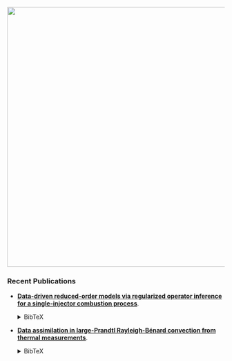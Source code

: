 <p align="left"><img src="https://github.com/shanemcq18/shanemcq18/raw/master/img/signature.svg" width="600"></p>

### Recent Publications

- [**Data-driven reduced-order models via regularized operator inference for a single-injector combustion process**](https://arxiv.org/abs/2008.02862).<details><summary>BibTeX</summary><pre>
@article{MHW2020regOpInfCombustion,
    title   = {Data-driven reduced-order models via regularized operator inference for a single-injector combustion process},
    author  = {McQuarrie, S. A. and Huang, C. and Willcox, K.},
    journal = {arXiv preprint arXiv:2008.02862},
    year    = {2020}
}</pre></details>

- [**Data assimilation in large-Prandtl Rayleigh-Bénard convection from thermal measurements**](https://epubs.siam.org/doi/abs/10.1137/19M1248327).<details><summary>BibTeX</summary><pre>
@article{FGMMW2020RBDAfromThermal,
    title     = {Data Assimilation in Large {P}randtl {R}ayleigh-{B}{\\'e}nard Convection from Thermal Measurements},
    author    = {Farhat, A. and Glatt-Holtz, N. E. and Martinez, V. R. and McQuarrie, S. A. and Whitehead, J. P.},
    journal   = {SIAM Journal on Applied Dynamical Systems},
    volume    = {19},
    number    = {1},
    pages     = {510--540},
    year      = {2020},
    publisher = {SIAM}
}</pre></details>
